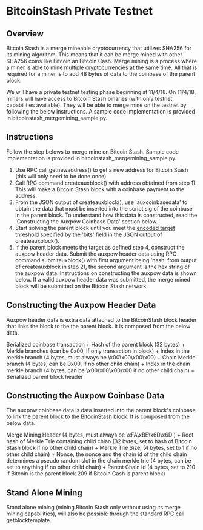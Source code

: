 ﻿BitcoinStash Private Testnet
===========================

## Overview

Bitcoin Stash is a merge mineable cryptocurrency that utilizes SHA256 for its mining algorithm. This means that it can be merge mined with other SHA256 coins like Bitcoin an Bitcoin Cash. Merge mining is a process where a miner is able to mine multiple cryptocurrencies at the same time. All that is required for a miner is to add 48 bytes of data to the coinbase of the parent block.

We will have a private testnet testing phase beginning at 11/4/18. On 11/4/18, miners will have access to Bitcoin Stash binaries (with only testnet capabilities available). They will be able to merge mine on the testnet by following the below instructions. A sample code implementation is provided in bitcoinstash_mergemining_sample.py.

## Instructions

Follow the step belows to merge mine on Bitcoin Stash. Sample code implementation is provided in bitcoinstash_mergemining_sample.py.

1) Use RPC call getnewaddress() to get a new address for Bitcoin Stash (this will only need to be done once)
2) Call RPC command createauxblock() with address obtained from step 1). This will make a Bitcoin Stash block with a coinbase payment to the address.
3) From the JSON output of createauxblock(), use 'auxcoinbasedata' to obtain the data that must be inserted into the script sig of the coinbase in the parent block. To understand how this data is constructed, read the 'Constructing the Auxpow Coinbase Data' section below.
4) Start solving the parent block until you meet the [encoded target threshold](https://bitcoin.org/en/glossary/nbits) specified by the 'bits' field in the JSON output of createauxblock().
5) If the parent block meets the target as defined step 4, construct the auxpow header data. Submit the auxpow header data using RPC command submitauxblock() with first argument being 'hash' from output of createauxblock in step 2), the second argument is the hex string of the auxpow data. Instructions on constructing the auxpow data is shown below. If a valid auxpow header data was submitted, the merge mined block will be submitted on the Bitcoin Stash network.


## Constructing the Auxpow Header Data

Auxpow header data is extra data attached to the BitcoinStash block header that links the block to the the parent block. It is composed from the below data.

Serialized coinbase transaction +
Hash of the parent block (32 bytes) +
Merkle branches (can be 0x00, if only transaction in block) +
Index in the merkle branch (4 bytes, must always be \x00\x00\x00\x00) +
Chain Merkle branch (4 bytes, can be 0x00, if no other child chain) +
Index in the chain merkle branch (4 bytes, can be \x00\x00\x00\x00 if no other child chain) +
Serialized parent block header

## Constructing the Auxpow Coinbase Data

The auxpow coinbase data is data inserted into the parent block's coinbase to link the parent block to the BitcoinStash block. It is composed from the below data.

Merge Mining Header (4 bytes, must always be \xFA\xBE\x6D\x6D ) +
Root hash of Merkle Trie containing child chian (32 bytes, set to hash of Bitcoin Stash block if no other child chain) +
Merkle Trie Size, (4 bytes, set to 1 if no other child chain) +
Nonce, the nonce and the chain id of the child chain determines a pseudo random slot in the chain merkle trie (4 bytes, can be set to anything if no other child chain) +
Parent Chain Id (4 bytes, set to 210 if Bitcoin is the parent block 209 if Bitcoin Cash is parent block)

## Stand Alone Mining

Stand alone mining (mining Bitcoin Stash only without using its merge mining capabilities), will also be possible through the standard RPC call getblocktemplate.

